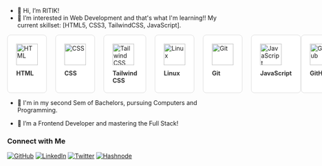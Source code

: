 - 👋 Hi, I’m RITIK!
- 👀 I’m interested in Web Development and that's what I'm learning!! My current skillset: [HTML5, CSS3, TailwindCSS, JavaScript].

<div style="display: flex;">
    <div style="background-color: white; border: 1px solid #ddd; border-radius: 8px; padding: 20px; margin-right: 20px;">
        <img src="https://img.shields.io/badge/-HTML-E34F26?style=for-the-badge&logo=html5&logoColor=white" alt="HTML" style="width: 50px; height: 50px; margin-bottom: 10px;">
        <div style="font-weight: bold; color: #333;">HTML</div>
    </div>
    <div style="background-color: white; border: 1px solid #ddd; border-radius: 8px; padding: 20px; margin-right: 20px;">
        <img src="https://img.shields.io/badge/-CSS-1572B6?style=for-the-badge&logo=css3&logoColor=white" alt="CSS" style="width: 50px; height: 50px; margin-bottom: 10px;">
        <div style="font-weight: bold; color: #333;">CSS</div>
    </div>
    <div style="background-color: white; border: 1px solid #ddd; border-radius: 8px; padding: 20px; margin-right: 20px;">
        <img src="https://img.shields.io/badge/-Tailwind_CSS-38B2AC?style=for-the-badge&logo=tailwind-css&logoColor=white" alt="Tailwind CSS" style="width: 50px; height: 50px; margin-bottom: 10px;">
        <div style="font-weight: bold; color: #333;">Tailwind CSS</div>
    </div>
    <div style="background-color: white; border: 1px solid #ddd; border-radius: 8px; padding: 20px; margin-right: 20px;">
        <img src="https://img.shields.io/badge/-Linux-000000?style=for-the-badge&logo=linux&logoColor=white" alt="Linux" style="width: 50px; height: 50px; margin-bottom: 10px;">
        <div style="font-weight: bold; color: #333;">Linux</div>
    </div>
    <div style="background-color: white; border: 1px solid #ddd; border-radius: 8px; padding: 20px; margin-right: 20px;">
        <img src="https://img.shields.io/badge/-Git-F05032?style=for-the-badge&logo=git&logoColor=white" alt="Git" style="width: 50px; height: 50px; margin-bottom: 10px;">
        <div style="font-weight: bold; color: #333;">Git</div>
    </div>
    <div style="background-color: white; border: 1px solid #ddd; border-radius: 8px; padding: 20px;">
        <img src="https://camo.githubusercontent.com/0418a2bf25601cc5d8fae74f654b10d5734360ff2b1bb3b2fea4bb086baf5586/68747470733a2f2f74656368737461636b2d67656e657261746f722e76657263656c2e6170702f6a732d69636f6e2e737667" alt="JavaScript" style="width: 50px; height: 50px; margin-bottom: 10px;">
        <div style="font-weight: bold; color: #333;">JavaScript</div>
    </div>
    <div style="background-color: white; border: 1px solid #ddd; border-radius: 8px; padding: 20px;">
        <img src="https://camo.githubusercontent.com/19cf1f6246a55a20a2fc585c1517827a55ab59b18a5306974f54a5b6f4e35fc9/68747470733a2f2f74656368737461636b2d67656e657261746f722e76657263656c2e6170702f6769746875622d69636f6e2e737667" alt="GitHub" style="width: 50px; height: 50px; margin-bottom: 10px;">
        <div style="font-weight: bold; color: #333;">GitHub</div>
    </div>
</div>

  
- 🌱 I'm in my second Sem of Bachelors, pursuing Computers and Programming. 

- 🚀 I’m a Frontend Developer and mastering the Full Stack!

### Connect with Me

[![GitHub](https://img.shields.io/badge/-GitHub-181717?style=for-the-badge&logo=github&logoColor=white)](https://github.com/RITIK-coder-1)
[![LinkedIn](https://img.shields.io/badge/-LinkedIn-0077B5?style=for-the-badge&logo=linkedin&logoColor=white)](https://www.linkedin.com/in/ritik-mahapatra)
[![Twitter](https://img.shields.io/badge/-Twitter-1DA1F2?style=for-the-badge&logo=twitter&logoColor=white)](https://twitter.com/@_R_T_K__)
[![Hashnode](https://img.shields.io/badge/Hashnode-%23FFA500?style=for-the-badge&logo=hashnode&logoColor=white)](https://hashnode.com/@Ritik111)
